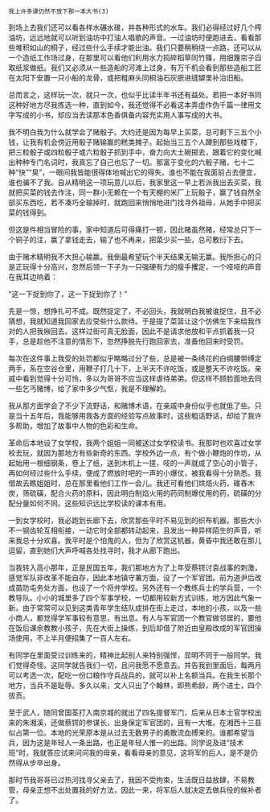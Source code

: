     我上许多课仍然不放下那一本大书(3) 

   到场上去我们还可以看各样水碾水碓，并各种形式的水车。我们必得经过好几个榨油坊，远远地就可以听到油坊中打油人唱歌的声音。一过油坊时便跑进去，看看那些堆积如山的桐子，经过些什么手续才能出油。我们只要稍稍绕一点路，还可以从一个造纸工作场过身，在那里可以看他们利用水力捣碎稻草同竹篠，用细篾帘子舀取纸浆做纸。我们又必须从一些造船的河滩上过身，有万千机会看到那些造船工匠在太阳下安置一只小船的龙骨，或把粗麻头同桐油石灰嵌进缝罅里补治旧船。

   总而言之，这样玩一次，就只一次，也似乎比读半年书还有益处。若把一本好书同这种好地方尽我拣选一种，直到如今，我还觉得不必看这本弄虚作伪千篇一律用文字写成的小书，却应当去读那本色香俱备内容充实用人事写成的大书。

   我不明白我为什么就学会了赌骰子。大约还是因为每早上买菜，总可剩下三五个小钱，让我有机会傍近用骰子赌输赢的糕类摊子。起始当三五个人蹲到那些戏楼下，把三粒骰子或四粒骰子或六粒骰子抓到手中，奋力向大土碗掷去，跟着它的变化喊出种种专门名词时，我真忘了自己也忘了一切。那富于变化的六骰子赌，七十二种“快”“臭”，一眼间我皆能很得体地喊出它的得失。谁也不能在我面前占去便宜，谁也骗不了我。自从精明这一项玩意儿以后，我家里这一早上若派我出去买菜，我就把买菜的钱去作注，同一群小无赖在一个有天棚的米厂上玩骰子，赢了钱自然全部买东西吃，若不凑巧全输掉时，就跑回来悄悄地进门找寻外祖母，从她手中把买菜的钱得到。

   但这是件相当冒险的事，家中知道后可得痛打一顿，因此赌虽然赌，经常总只下一个铜子的注，赢了拿钱走去，输了也不再来，把菜少买一些，总可敷衍下去。

   由于赌术精明我不大担心输赢。我倒最希望玩个半天结果无输无赢。我所担心的只是正玩得十分高兴，忽然后领一下子为一只强硬有力的瘦手攫定，一个哑哑的声音在我耳边响着：

   “这一下捉到你了，这一下捉到你了！”

   先是一惊，想挣扎可不成。既然捉定了，不必回头，我就明白我被谁捉住，且不必猜想，我就知道我回家去应受些什么款待。于是提了菜篮让这个仿佛生下来给我作对的人把我揪回去。这样过街可真无脸面，因此不是请求他放和平点抓着我一只手，总是趁他不注意的情形下，忽然挣脱先行跑回家去，准备他回来时受罚。

   每次在这件事上我受的处罚都似乎略略过分了些，总是被一条绣花的白绸腰带缚定两手，系在空谷仓里，用鞭子打几十下，上半天不许吃饭，或是整天不许吃饭。亲戚中看到觉得十分可怜，多以为哥哥不应当这样虐待弟弟。但这样不顾脸面地去同一些乞丐赌博，给了家中多少气怄，我是不理解的。

   我从那方面学会了不少下流野话，和赌博术语，在亲戚中身份似乎也就低了些。只是当十五年后，我能够用我各方面的经验写点故事时，这些粗话野话，却给了我许多帮助，增加了故事中人物的色彩和生命。

   革命后本地设了女学校，我两个姐姐一同被送过女学校读书。我那时也欢喜过女学校去玩，就因为那地方有些新奇的东西。学校外边一点，有个做小鞭炮的作坊，从起始用一根细钢条，卷上了纸，送到木机上一搓，吱的一声就成了空心的小管子，再如何经过些什么手续，便成了燃放时吧的一声的小爆仗，被我看得十分熟悉。我借故去瞧姐姐时，总在那里看他们工作一会儿。我还可看他们烘焙火药，碓舂木炭，筛硫磺，配合火药的原料，因此明白制焰火用的药同制爆仗用的药，硫磺的分配分量如何不同。这些知识远比学校读的课本有用。

   一到女学校时，我必跑到长廊下去，欣赏那些平时不易见到的织布机器。那些大小不一钢齿轮互相衔接，一动它时全部都转动起来，且发出一种异样陌生的声音，听来我总十分欢喜。我平时是个怕鬼的人，但为了欣赏这机器，黄昏中我还敢在那儿逗留，直到她们大声呼喊各处找寻时，我才从廊下跑出。

   当我转入高小那年，正是民国五年，我们那地方为了上年受蔡锷讨袁战事的刺激，感觉军队非改革不能自存，因此本地镇守署方面，设了一个军官团。前为道尹后改成苗防屯务处方面，也设了一个将弁学校。另外还有一个教练兵士的学兵营，一个教导队。小小的城里多了四个军事学校，一切都用较新方式训练，地方因此气象一新。由于常常可以见到这类青年学生结队成排在街上走过，本地的小孩，以及一些小商人，都觉得学军事较有意思，有出息。有人与军官团一个教官做邻居的，要他在饭后课余教教小孩子，先在大街上操练，到后却借了附近由皇殿改成的军官团操场使用，不上半月便招集了一百人左右。

   有同学在里面受过训练来的，精神比起别人来特别强悍，显明不同于一般同学。我们觉得奇怪。这同学就告我们一切，且问我愿不愿意去。并告我到里面后，每两月可以考选一次，配吃一份口粮作守兵战兵的，就可以补上名额当兵。在我生长那个地方，当兵不是耻辱。多久以来，文人只出了个翰林，即熊希龄，两个进士，四个拔贡。

   至于武人，随同曾国荃打入南京城的就出了四名提督军门，后来从日本士官学校出来的朱湘溪，还做蔡锷的参谋长，出身保定军官团的，且有一大堆。在湘西十三县似占第一位。本地的光荣原本是从过去无数男子的勇敢流血搏来的。谁都希望当兵，因为这是年轻人一条出路，也正是年轻人惟一的出路。同学说及进“技术班”时，我就答应试来问问我的母亲，看看母亲的意见，这将军的后人，是不是仍然得从步卒出身。

   那时节我哥哥已过热河找寻父亲去了，我因不受拘束，生活既日益放肆，不易教管，母亲正想不出处置我的好方法，因此一来，将军后人就决定去做兵役的候补者了。

